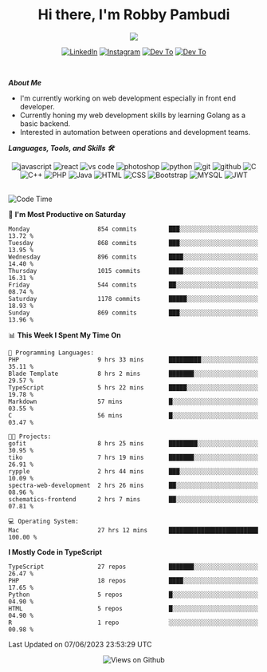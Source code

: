 <div align="center">
   <h1>Hi there, I'm Robby Pambudi </h1>

<img src="https://pronoun.cyou/x/y?subject=He&object=Him&height=20"> 
</div>

<p align='center'>
   <a href="https://www.linkedin.com/in/robbypambudi" target="_blank"><img src="https://img.shields.io/badge/LinkedIn-0077B5?style=for-the-badge&logo=linkedin&logoColor=white" alt="LinkedIn"></a>
   <a href="https://www.instagram.com/robbypambudi" target="_blank"><img src="https://img.shields.io/badge/Instagram-E4405F?style=for-the-badge&logo=instagram&logoColor=white" alt="Instagram"></a>
   <a href="https://dev.to/robbypambudi" target="_blank"><img src="https://img.shields.io/badge/dev.to-0A0A0A?style=for-the-badge&logo=dev.to&logoColor=white" alt="Dev To"></a>
   <a href="https://www.facebook.com/robbyulungpambudi" target="_blank"><img src="https://img.shields.io/badge/Facebook-1877F2?style=for-the-badge&logo=facebook&logoColor=white" alt="Dev To"></a>

</p> <p>
<br>
   
***About Me***
   
- I'm currently working on web development especially in front end developer.
- Currently honing my web development skills by learning Golang as a basic backend.
- Interested in automation between operations and development teams.
 
   
***Languages, Tools, and Skills 🛠***

   <div align="center">
   <img src="https://img.shields.io/badge/JavaScript-F7DF1E?style=for-the-badge&logo=javascript&logoColor=black" alt="javascript" />
      <img src="https://img.shields.io/badge/React-61DAFB?style=for-the-badge&logo=react&logoColor=black" alt="react" />
      <img src="https://img.shields.io/badge/vs%20code-007ACC?style=for-the-badge&logo=visual%20studio%20code&logoColor=white" alt="vs code" />
      <img src="https://img.shields.io/badge/adobe%20photoshop-31A8FF?style=for-the-badge&logo=adobe%20photoshop&logoColor=white" alt="photoshop" />
      <img src="https://img.shields.io/badge/python-3776AB?style=for-the-badge&logo=python&logoColor=white" alt="python" />
      <img src="https://img.shields.io/badge/Git-F05032?style=for-the-badge&logo=git&logoColor=white" alt="git" />
      <img src="https://img.shields.io/badge/GitHub-100000?style=for-the-badge&logo=github&logoColor=white" alt="github" />
      <img src="https://img.shields.io/badge/c-%2300599C.svg?style=for-the-badge&logo=c&logoColor=white" alt="C" />
      <img src="https://img.shields.io/badge/c++-%2300599C.svg?style=for-the-badge&logo=c%2B%2B&logoColor=white" alt="C++" />   
      <img src="https://img.shields.io/badge/PHP-777BB4?style=for-the-badge&logo=php&logoColor=white" alt="PHP" />
      <img src="https://img.shields.io/badge/Java-ED8B00?style=for-the-badge&logo=java&logoColor=white" alt="Java"/>
      <img src="https://img.shields.io/badge/HTML5-E34F26?style=for-the-badge&logo=html5&logoColor=white" alt="HTML" />
      <img src="https://img.shields.io/badge/CSS-239120?&style=for-the-badge&logo=css3&logoColor=white" alt ="CSS" />
      <img src="https://img.shields.io/badge/Bootstrap-563D7C?style=for-the-badge&logo=bootstrap&logoColor=white" alt="Bootstrap" />
      <img src="https://img.shields.io/badge/MySQL-00000F?style=for-the-badge&logo=mysql&logoColor=white" alt="MYSQL" />
      <img src="https://img.shields.io/badge/json%20web%20tokens-323330?style=for-the-badge&logo=json-web-tokens&logoColor=pink" alt="JWT" />
      
   </div><br>
   
<!--START_SECTION:waka-->
![Code Time](http://img.shields.io/badge/Code%20Time-758%20hrs%2013%20mins-blue)

📅 **I'm Most Productive on Saturday** 

```text
Monday                   854 commits         ███░░░░░░░░░░░░░░░░░░░░░░   13.72 % 
Tuesday                  868 commits         ███░░░░░░░░░░░░░░░░░░░░░░   13.95 % 
Wednesday                896 commits         ████░░░░░░░░░░░░░░░░░░░░░   14.40 % 
Thursday                 1015 commits        ████░░░░░░░░░░░░░░░░░░░░░   16.31 % 
Friday                   544 commits         ██░░░░░░░░░░░░░░░░░░░░░░░   08.74 % 
Saturday                 1178 commits        █████░░░░░░░░░░░░░░░░░░░░   18.93 % 
Sunday                   869 commits         ███░░░░░░░░░░░░░░░░░░░░░░   13.96 % 
```


📊 **This Week I Spent My Time On** 

```text
💬 Programming Languages: 
PHP                      9 hrs 33 mins       █████████░░░░░░░░░░░░░░░░   35.11 % 
Blade Template           8 hrs 2 mins        ███████░░░░░░░░░░░░░░░░░░   29.57 % 
TypeScript               5 hrs 22 mins       █████░░░░░░░░░░░░░░░░░░░░   19.78 % 
Markdown                 57 mins             █░░░░░░░░░░░░░░░░░░░░░░░░   03.55 % 
C                        56 mins             █░░░░░░░░░░░░░░░░░░░░░░░░   03.47 % 

🐱‍💻 Projects: 
gofit                    8 hrs 25 mins       ████████░░░░░░░░░░░░░░░░░   30.95 % 
tiko                     7 hrs 19 mins       ███████░░░░░░░░░░░░░░░░░░   26.91 % 
rypple                   2 hrs 44 mins       ███░░░░░░░░░░░░░░░░░░░░░░   10.09 % 
spectra-web-development  2 hrs 26 mins       ██░░░░░░░░░░░░░░░░░░░░░░░   08.96 % 
schematics-frontend      2 hrs 7 mins        ██░░░░░░░░░░░░░░░░░░░░░░░   07.81 % 

💻 Operating System: 
Mac                      27 hrs 12 mins      █████████████████████████   100.00 % 
```

**I Mostly Code in TypeScript** 

```text
TypeScript               27 repos            ███████░░░░░░░░░░░░░░░░░░   26.47 % 
PHP                      18 repos            ████░░░░░░░░░░░░░░░░░░░░░   17.65 % 
Python                   5 repos             █░░░░░░░░░░░░░░░░░░░░░░░░   04.90 % 
HTML                     5 repos             █░░░░░░░░░░░░░░░░░░░░░░░░   04.90 % 
R                        1 repo              ░░░░░░░░░░░░░░░░░░░░░░░░░   00.98 % 
```




 Last Updated on 07/06/2023 23:53:29 UTC
<!--END_SECTION:waka-->

<div align="center">
<img src="https://komarev.com/ghpvc/?username=robbypambudi&color=green" alt="Views on Github" />
</div>

